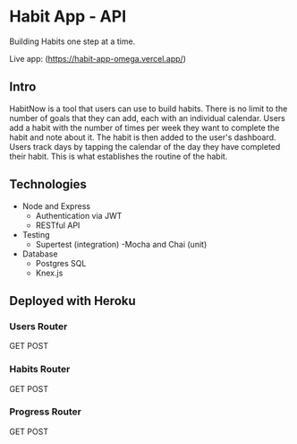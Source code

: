 # Habit App - API

Building Habits one step at a time.

Live app: (https://habit-app-omega.vercel.app/)

## Intro

HabitNow is a tool that users can use to build habits. There is no limit to the number of goals that they can add, each with an individual calendar. Users add a habit with the number of times per week they want to complete the habit and note about it. The habit is then added to the user's dashboard. Users track days by tapping the calendar of the day they have completed their habit. This is what establishes the routine of the habit.

## Technologies

- Node and Express
  - Authentication via JWT
  - RESTful API
- Testing
  - Supertest (integration)
    -Mocha and Chai (unit)
- Database
  - Postgres SQL
  - Knex.js

## Deployed with Heroku

### Users Router

GET
POST

### Habits Router

GET
POST

### Progress Router

GET
POST
